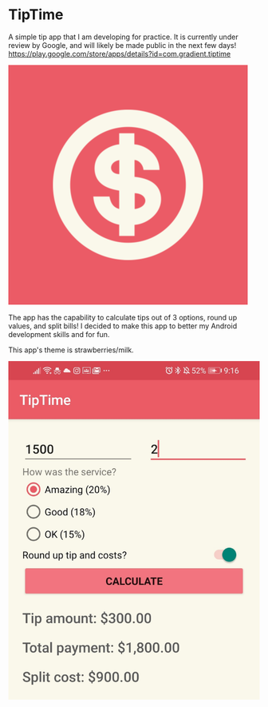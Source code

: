 # TipTime
A simple tip app that I am developing for practice.
It is currently under review by Google, and will likely be made public in the next few days!
https://play.google.com/store/apps/details?id=com.gradient.tiptime

![App Icon](TipTime1.png)

The app has the capability to calculate tips out of 3 options, round up values, and split bills!
I decided to make this app to better my Android development skills and for fun.

This app's theme is strawberries/milk.

![App Screenshot](Screenshot_20201008_211643_com.gradient.tiptime.jpg)
